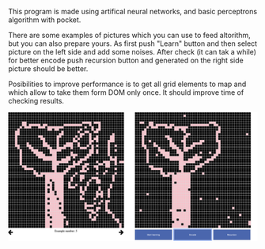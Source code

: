 This program is made using artifical neural networks, and basic perceptrons algorithm with pocket. 

There are some examples of pictures which you can use to feed altorithm, but you can also prepare yours. As first push "Learn" button and then select picture on the left side and add some noises. After check (it can tak a while) for better encode push recursion button and generated on the right side picture should be better.

Posibilities to improve performance is to get all grid elements to map and which allow to take them form DOM only once. It should improve time of checking results.

![Alt text](./assets/example.png?raw=true "screen")
